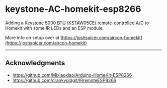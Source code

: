 # keystone-AC-homekit-esp8266

Adding a [Keystone 5000 BTU (KSTAW05CE) remote-controlled A/C](https://www.amazon.com/gp/product/B084KWVDLM) to Homekit with some IR LEDs and an ESP module.  

More info on setup over at [https://joshspicer.com/aircon-homekit](https://joshspicer.com/aircon-homekit)


----

## Acknowledgments

 * https://github.com/Mixiaoxiao/Arduino-HomeKit-ESP8266 
 * https://github.com/crankyoldgit/IRremoteESP8266
